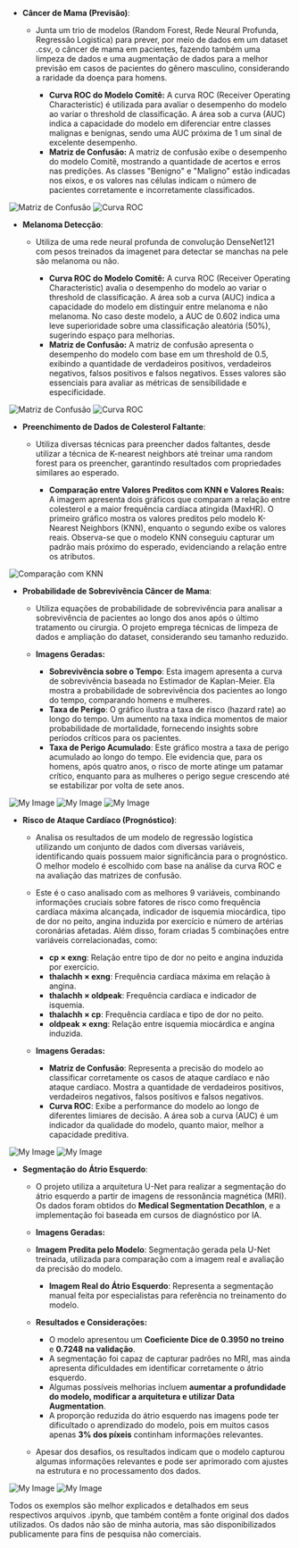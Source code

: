 
- **Câncer de Mama (Previsão)**:
    - Junta um trio de modelos (Random Forest, Rede Neural Profunda, Regressão Logistica) para prever, por meio de dados em um dataset .csv, o câncer de mama em pacientes, fazendo também uma limpeza de dados e uma augmentação de dados para a melhor previsão em casos de pacientes do gênero masculino, considerando a raridade da doença para homens.

      - **Curva ROC do Modelo Comitê:** A curva ROC (Receiver Operating Characteristic) é utilizada para avaliar o desempenho do modelo ao variar o threshold de classificação. A área sob a curva (AUC) indica a capacidade do modelo em diferenciar entre classes malignas e benignas, sendo uma AUC próxima de 1 um sinal de excelente desempenho.
      - **Matriz de Confusão:** A matriz de confusão exibe o desempenho do modelo Comitê, mostrando a quantidade de acertos e erros nas predições. As classes "Benigno" e "Maligno" estão indicadas nos eixos, e os valores nas células indicam o número de pacientes corretamente e incorretamente classificados.

![Matriz de Confusão](Cancer_de_Mama_Previsao/Matriz_Confusao.png)
![Curva ROC](Cancer_de_Mama_Previsao/Curva_ROC.png)


- **Melanoma Detecção**:
     - Utiliza de uma rede neural profunda de convolução DenseNet121 com pesos treinados da imagenet para detectar se manchas na pele são melanoma ou não.

       - **Curva ROC do Modelo Comitê:** A curva ROC (Receiver Operating Characteristic) avalia o desempenho do modelo ao variar o threshold de classificação. A área sob a curva (AUC) indica a capacidade do modelo em distinguir entre melanoma e não melanoma. No caso deste modelo, a AUC de 0.602 indica uma leve superioridade sobre uma classificação aleatória (50%), sugerindo espaço para melhorias.
       - **Matriz de Confusão:** A matriz de confusão apresenta o desempenho do modelo com base em um threshold de 0.5, exibindo a quantidade de verdadeiros positivos, verdadeiros negativos, falsos positivos e falsos negativos. Esses valores são essenciais para avaliar as métricas de sensibilidade e especificidade.

![Matriz de Confusão](Melanoma_Deteccao/Matriz_Confusao.png)
![Curva ROC](Melanoma_Deteccao/Curva_ROC.png)


- **Preenchimento de Dados de Colesterol Faltante**:
     - Utiliza diversas técnicas para preencher dados faltantes, desde utilizar a técnica de K-nearest neighbors até treinar uma random forest para os preencher, garantindo resultados com propriedades similares ao esperado.

       - **Comparação entre Valores Preditos com KNN e Valores Reais:** A imagem apresenta dois gráficos que comparam a relação entre colesterol e a maior frequência cardíaca atingida (MaxHR). O primeiro gráfico mostra os valores preditos pelo modelo K-Nearest Neighbors (KNN), enquanto o segundo exibe os valores reais. Observa-se que o modelo KNN conseguiu capturar um padrão mais próximo do esperado, evidenciando a relação entre os atributos.

![Comparação com KNN](Preenchimento_de_Dados_de_Colesterol_Faltante/KNN_Valores_Faltantes.png)


- **Probabilidade de Sobrevivência Câncer de Mama**:
  - Utiliza equações de probabilidade de sobrevivência para analisar a sobrevivência de pacientes ao longo dos anos após o último tratamento ou cirurgia. O projeto emprega técnicas de limpeza de dados e ampliação do dataset, considerando seu tamanho reduzido.

  - **Imagens Geradas:**
    - **Sobrevivência sobre o Tempo**: Esta imagem apresenta a curva de sobrevivência baseada no Estimador de Kaplan-Meier. Ela mostra a probabilidade de sobrevivência dos pacientes ao longo do tempo, comparando homens e mulheres. 
    - **Taxa de Perigo**: O gráfico ilustra a taxa de risco (hazard rate) ao longo do tempo. Um aumento na taxa indica momentos de maior probabilidade de mortalidade, fornecendo insights sobre períodos críticos para os pacientes.
    - **Taxa de Perigo Acumulado**: Este gráfico mostra a taxa de perigo acumulado ao longo do tempo. Ele evidencia que, para os homens, após quatro anos, o risco de morte atinge um patamar crítico, enquanto para as mulheres o perigo segue crescendo até se estabilizar por volta de sete anos.

![My Image](Probabilidade_de_Sobrevivencia_Cancer_de_Mama/Sobrevivencia_sob_Tempo.png)
![My Image](Probabilidade_de_Sobrevivencia_Cancer_de_Mama/Taxa_de_Perigo.png)
![My Image](Probabilidade_de_Sobrevivencia_Cancer_de_Mama/Taxa_de_Perigo_Acumulado.png)

- **Risco de Ataque Cardíaco (Prognóstico)**:
  - Analisa os resultados de um modelo de regressão logística utilizando um conjunto de dados com diversas variáveis, identificando quais possuem maior significância para o prognóstico. O melhor modelo é escolhido com base na análise da curva ROC e na avaliação das matrizes de confusão. 
  - Este é o caso analisado com as melhores 9 variáveis, combinando informações cruciais sobre fatores de risco como frequência cardíaca máxima alcançada, indicador de isquemia miocárdica, tipo de dor no peito, angina induzida por exercício e número de artérias coronárias afetadas. Além disso, foram criadas 5 combinações entre variáveis correlacionadas, como:
    - **cp × exng**: Relação entre tipo de dor no peito e angina induzida por exercício.
    - **thalachh × exng**: Frequência cardíaca máxima em relação à angina.
    - **thalachh × oldpeak**: Frequência cardíaca e indicador de isquemia.
    - **thalachh × cp**: Frequência cardíaca e tipo de dor no peito.
    - **oldpeak × exng**: Relação entre isquemia miocárdica e angina induzida.

  - **Imagens Geradas:**
    - **Matriz de Confusão**: Representa a precisão do modelo ao classificar corretamente os casos de ataque cardíaco e não ataque cardíaco. Mostra a quantidade de verdadeiros positivos, verdadeiros negativos, falsos positivos e falsos negativos.
    - **Curva ROC**: Exibe a performance do modelo ao longo de diferentes limiares de decisão. A área sob a curva (AUC) é um indicador da qualidade do modelo, quanto maior, melhor a capacidade preditiva.

![My Image](Risco_de_Ataque_Cardiaco_Prognostico/Matriz_Confusao.png)
![My Image](Risco_de_Ataque_Cardiaco_Prognostico/Curva_ROC.png)


- **Segmentação do Átrio Esquerdo**:
  - O projeto utiliza a arquitetura U-Net para realizar a segmentação do átrio esquerdo a partir de imagens de ressonância magnética (MRI). Os dados foram obtidos do **Medical Segmentation Decathlon**, e a implementação foi baseada em cursos de diagnóstico por IA.

  - **Imagens Geradas:**
  - **Imagem Predita pelo Modelo**: Segmentação gerada pela U-Net treinada, utilizada para comparação com a imagem real e avaliação da precisão do modelo.

    - **Imagem Real do Átrio Esquerdo**: Representa a segmentação manual feita por especialistas para referência no treinamento do modelo.
    
  - **Resultados e Considerações:**
    - O modelo apresentou um **Coeficiente Dice de 0.3950 no treino** e **0.7248 na validação**.
    - A segmentação foi capaz de capturar padrões no MRI, mas ainda apresenta dificuldades em identificar corretamente o átrio esquerdo.
    - Algumas possíveis melhorias incluem **aumentar a profundidade do modelo, modificar a arquitetura e utilizar Data Augmentation**.
    - A proporção reduzida do átrio esquerdo nas imagens pode ter dificultado o aprendizado do modelo, pois em muitos casos apenas **3% dos píxeis** continham informações relevantes.

  - Apesar dos desafios, os resultados indicam que o modelo capturou algumas informações relevantes e pode ser aprimorado com ajustes na estrutura e no processamento dos dados.


![My Image](Segmentacao_Atrio_Esquerdo/Valor_Predito.png)
![My Image](Segmentacao_Atrio_Esquerdo/Valor_Real.png)


Todos os exemplos são melhor explicados e detalhados em seus respectivos arquivos .ipynb, que também contêm a fonte original dos dados utilizados. Os dados não são de minha autoria, mas são disponibilizados publicamente para fins de pesquisa não comerciais.
